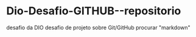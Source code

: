 # Dio-Desafio-GITHUB--repositorio
desafio da DIO
desafio de projeto sobre Git/GitHub
procurar "markdown"
